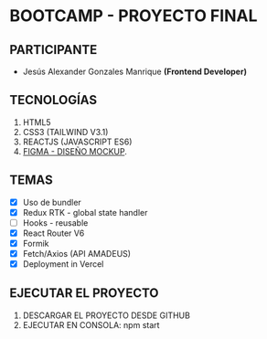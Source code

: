 # BOOTCAMP - PROYECTO FINAL

## PARTICIPANTE

- Jesús Alexander Gonzales Manrique **(Frontend Developer)**

## TECNOLOGÍAS

1. HTML5
2. CSS3 (TAILWIND V3.1)
3. REACTJS (JAVASCRIPT ES6)
4. [FIGMA - DISEÑO MOCKUP](https://www.figma.com/proto/Uhrn8A1aEJ6cMTy1l9mPfc/Bootcamp-ReactJS---Amadeus?node-id=42%3A600&scaling=min-zoom&page-id=0%3A1&starting-point-node-id=42%3A600).

## TEMAS

- [x] Uso de bundler
- [x] Redux RTK - global state handler
- [ ] Hooks - reusable
- [x] React Router V6
- [x] Formik
- [x] Fetch/Axios (API AMADEUS)
- [x] Deployment in Vercel

## EJECUTAR EL PROYECTO

1. DESCARGAR EL PROYECTO DESDE GITHUB
2. EJECUTAR EN CONSOLA: npm start
